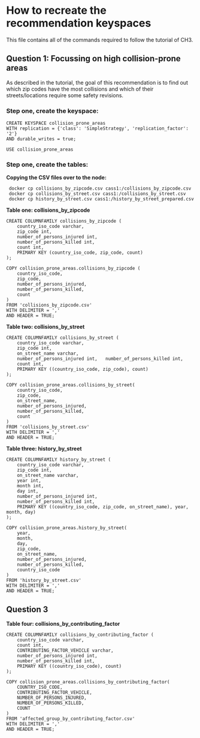 # How to recreate the recommendation keyspaces

This file contains all of the commands required to follow the tutorial of CH3. 

## Question 1: Focussing on high collision-prone areas

As described in the tutorial, the goal of this recommendation is to find out which zip codes have 
the most collisions and which of their streets/locations require some safety revisions. 

### Step one, create the keyspace: 

```
CREATE KEYSPACE collision_prone_areas 
WITH replication = {'class': 'SimpleStrategy', 'replication_factor': '2'}  
AND durable_writes = true;

USE collision_prone_areas
```

### Step one, create the tables: 


**Copying the CSV files over to the node:**
```
 docker cp collisions_by_zipcode.csv cass1:/collisions_by_zipcode.csv
 docker cp collisions_by_street.csv cass1:/collisions_by_street.csv
 docker cp history_by_street.csv cass1:/history_by_street_prepared.csv
```

**Table one: collisions_by_zipcode**
```
CREATE COLUMNFAMILY collisions_by_zipcode (   
    country_iso_code varchar,   
    zip_code int,  
    number_of_persons_injured int,   
    number_of_persons_killed int,   
    count int,   
    PRIMARY KEY (country_iso_code, zip_code, count) 
);

COPY collision_prone_areas.collisions_by_zipcode (
    country_iso_code, 
    zip_code, 
    number_of_persons_injured, 
    number_of_persons_killed, 
    count
) 
FROM 'collisions_by_zipcode.csv' 
WITH DELIMITER = ',' 
AND HEADER = TRUE;
```

**Table two: collisions_by_street**

```
CREATE COLUMNFAMILY collisions_by_street (      
    country_iso_code varchar,  
    zip_code int,  
    on_street_name varchar,  
    number_of_persons_injured int,   number_of_persons_killed int,  
    count int,  
    PRIMARY KEY ((country_iso_code, zip_code), count) 
);

COPY collision_prone_areas.collisions_by_street(
    country_iso_code, 
    zip_code, 
    on_street_name, 
    number_of_persons_injured, 
    number_of_persons_killed, 
    count
) 
FROM 'collisions_by_street.csv' 
WITH DELIMITER = ',' 
AND HEADER = TRUE;
```

**Table three: history_by_street**

```
CREATE COLUMNFAMILY history_by_street (      
    country_iso_code varchar,  
    zip_code int,  
    on_street_name varchar,  
    year int,
    month int,
    day int,
    number_of_persons_injured int, 
    number_of_persons_killed int,  
    PRIMARY KEY ((country_iso_code, zip_code, on_street_name), year, month, day) 
);

COPY collision_prone_areas.history_by_street(
    year, 
    month, 
    day, 
    zip_code, 
    on_street_name, 
    number_of_persons_injured,   
    number_of_persons_killed, 
    country_iso_code 
) 
FROM 'history_by_street.csv' 
WITH DELIMITER = ',' 
AND HEADER = TRUE;
```

## Question 3

**Table four: collisions_by_contributing_factor**

```cql
CREATE COLUMNFAMILY collisions_by_contributing_factor (
    country_iso_code varchar,  
    count int,  
    CONTRIBUTING_FACTOR_VEHICLE varchar,
    number_of_persons_injured int, 
    number_of_persons_killed int,  
    PRIMARY KEY ((country_iso_code), count) 
);

COPY collision_prone_areas.collisions_by_contributing_factor(
    COUNTRY_ISO_CODE,
    CONTRIBUTING_FACTOR_VEHICLE,
    NUMBER_OF_PERSONS_INJURED,
    NUMBER_OF_PERSONS_KILLED,
    COUNT
) 
FROM 'affected_group_by_contributing_factor.csv' 
WITH DELIMITER = ',' 
AND HEADER = TRUE;
```